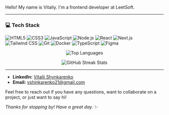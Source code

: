 


Hello! My name is Vitaliy. I'm a frontend developer at LeetSoft.

---


### 💻 Tech Stack
![HTML5](https://img.shields.io/badge/-HTML5-333?logo=html5&logoColor=E34F26)
![CSS3](https://img.shields.io/badge/-CSS3-333?logo=css3&logoColor=1572B6)
![JavaScript](https://img.shields.io/badge/-JavaScript-333?logo=javascript)
![Node.js](https://img.shields.io/badge/-Node.js-333?logo=node.js&logoColor=43853D)
![React](https://img.shields.io/badge/-React-333?logo=react&logoColor=61DAFB)
![Next.js](https://img.shields.io/badge/-Next.js-333?logo=next.js&logoColor=white)
![Tailwind CSS](https://img.shields.io/badge/-Tailwind%20CSS-333?logo=tailwind-css&logoColor=06B6D4)
![Git](https://img.shields.io/badge/-Git-333?logo=git&logoColor=F05032)
![Docker](https://img.shields.io/badge/-Docker-333?logo=docker&logoColor=0db7ed)
![TypeScript](https://img.shields.io/badge/-TypeScript-333?logo=typescript&logoColor=3178C6)
![Figma](https://img.shields.io/badge/-Figma-333?logo=figma&logoColor=F24E1E)

<p align="center">
  <img src="https://github-readme-stats.vercel.app/api/top-langs/?username=attotem&layout=compact&theme=radical" alt="Top Languages" />
</p>


<p align="center">
  <img src="https://github-readme-streak-stats.herokuapp.com?user=attotem&theme=radical&hide_border=true" alt="GitHub Streak Stats" />
</p>


---

- **LinkedIn:** [Vitalii Shynkarenko](https://www.linkedin.com/in/vitalii-shynkarenko-4a24a529b/)
- **Email:** [vshinkarenko21@gmail.com](mailto:vshinkarenko21@gmail.com)

Feel free to reach out if you have any questions, want to collaborate on a project, or just want to say hi!

  
*Thanks for stopping by! Have a great day.* ✨
